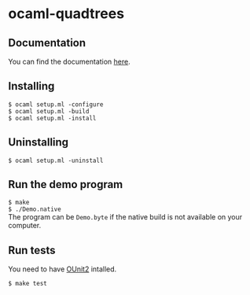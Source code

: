 # ocaml-quadtrees

## Documentation
You can find the documentation [here](https://mryawe.github.io/ocaml/quadtrees/).

## Installing
`$ ocaml setup.ml -configure`                                     
`$ ocaml setup.ml -build`                                                                                                       
`$ ocaml setup.ml -install`                                                     

## Uninstalling
`$ ocaml setup.ml -uninstall`                                                           

## Run the demo program
`$ make`                                                                          
`$ ./Demo.native`         
The program can be `Demo.byte` if the native build is not available on your computer.                                

## Run tests
You need to have [OUnit2](http://ounit.forge.ocamlcore.org/) intalled.

`$ make test`                                                             
